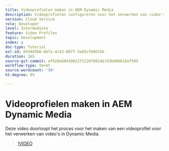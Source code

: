 ```yaml
---
title: Videoprofielen maken in AEM Dynamic Media
description: Videoprofielen configureren voor het verwerken van video's in Dynamic Media
version: Cloud Service
role: Developer
level: Intermediate
feature: Video Profiles
topic: Development
index: y
doc-type: Tutorial
exl-id: 0fd4d366-bb7a-4c43-887f-3a83cf60d15b
duration: 165
source-git-commit: af928e60410022f12207082467d3bd9b818af59d
workflow-type: tm+mt
source-wordcount: '39'
ht-degree: 0%

---
```


# Videoprofielen maken in AEM Dynamic Media

Deze video doorloopt het proces voor het maken van een videoprofiel voor het verwerken van video&#39;s in Dynamic Media.

>[!VIDEO](https://video.tv.adobe.com/v/335382?quality=12&learn=on)
